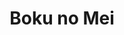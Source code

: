 --- 
title: "Boku no Mei"
publishdate: "2019-7-24T16:48:46+02:00"
src: "https://365manga.net/manga/boku-no-mei"
image: "https://data.365manga.net/images/thumbnails/6868-boku-no-mei.jpg"
description: "From Delish Scans: 'Smile for me with all your wrinkles.'"
---